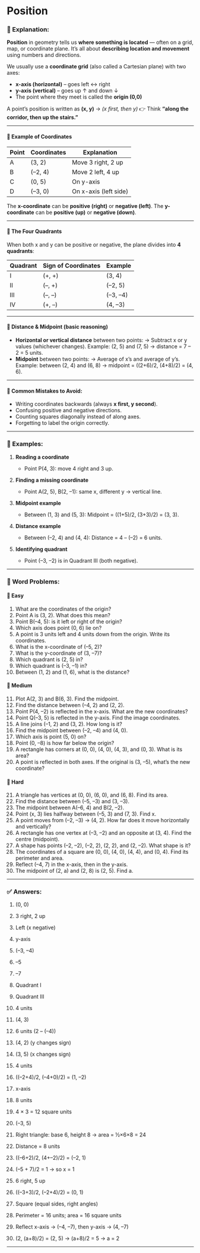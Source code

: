 # Position

### 📘 Explanation:

**Position** in geometry tells us **where something is located** — often on a grid, map, or coordinate plane. It’s all about **describing location and movement** using numbers and directions.

We usually use a **coordinate grid** (also called a Cartesian plane) with two axes:

* **x-axis (horizontal)** – goes left ↔ right
* **y-axis (vertical)** – goes up ↑ and down ↓
* The point where they meet is called the **origin (0,0)**

A point’s position is written as **(x, y)** → *(x first, then y)*
👉 Think **“along the corridor, then up the stairs.”**

---

#### 🔹 Example of Coordinates

| Point | Coordinates | Explanation           |
| ----- | ----------- | --------------------- |
| A     | (3, 2)      | Move 3 right, 2 up    |
| B     | (–2, 4)     | Move 2 left, 4 up     |
| C     | (0, 5)      | On y-axis             |
| D     | (–3, 0)     | On x-axis (left side) |

The **x-coordinate** can be **positive (right)** or **negative (left)**.
The **y-coordinate** can be **positive (up)** or **negative (down)**.

---

#### 🔹 The Four Quadrants

When both x and y can be positive or negative, the plane divides into **4 quadrants**:

| Quadrant | Sign of Coordinates | Example  |
| -------- | ------------------- | -------- |
| I        | (+, +)              | (3, 4)   |
| II       | (–, +)              | (–2, 5)  |
| III      | (–, –)              | (–3, –4) |
| IV       | (+, –)              | (4, –3)  |

---

#### 🔹 Distance & Midpoint (basic reasoning)

* **Horizontal or vertical distance** between two points:
  → Subtract x or y values (whichever changes).
  Example: (2, 5) and (7, 5) → distance = 7 – 2 = 5 units.
* **Midpoint** between two points:
  → Average of x’s and average of y’s.
  Example: between (2, 4) and (6, 8) → midpoint = ((2+6)/2, (4+8)/2) = (4, 6).

---

#### 🧭 Common Mistakes to Avoid:

* Writing coordinates backwards (always **x first, y second**).
* Confusing positive and negative directions.
* Counting squares diagonally instead of along axes.
* Forgetting to label the origin correctly.

---

### 🧮 Examples:

1. **Reading a coordinate**

   * Point P(4, 3): move 4 right and 3 up.

2. **Finding a missing coordinate**

   * Point A(2, 5), B(2, –1): same x, different y → vertical line.

3. **Midpoint example**

   * Between (1, 3) and (5, 3):
     Midpoint = ((1+5)/2, (3+3)/2) = (3, 3).

4. **Distance example**

   * Between (–2, 4) and (4, 4):
     Distance = 4 – (–2) = 6 units.

5. **Identifying quadrant**

   * Point (–3, –2) is in Quadrant III (both negative).

---

### 🧩 Word Problems:

#### 🔹 Easy

1. What are the coordinates of the origin?
2. Point A is (3, 2). What does this mean?
3. Point B(–4, 5): is it left or right of the origin?
4. Which axis does point (0, 6) lie on?
5. A point is 3 units left and 4 units down from the origin. Write its coordinates.
6. What is the x-coordinate of (–5, 2)?
7. What is the y-coordinate of (3, –7)?
8. Which quadrant is (2, 5) in?
9. Which quadrant is (–3, –1) in?
10. Between (1, 2) and (1, 6), what is the distance?

#### 🔸 Medium

11. Plot A(2, 3) and B(6, 3). Find the midpoint.
12. Find the distance between (–4, 2) and (2, 2).
13. Point P(4, –2) is reflected in the x-axis. What are the new coordinates?
14. Point Q(–3, 5) is reflected in the y-axis. Find the image coordinates.
15. A line joins (–1, 2) and (3, 2). How long is it?
16. Find the midpoint between (–2, –4) and (4, 0).
17. Which axis is point (5, 0) on?
18. Point (0, –8) is how far below the origin?
19. A rectangle has corners at (0, 0), (4, 0), (4, 3), and (0, 3). What is its area?
20. A point is reflected in both axes. If the original is (3, –5), what’s the new coordinate?

#### 🔺 Hard

21. A triangle has vertices at (0, 0), (6, 0), and (6, 8). Find its area.
22. Find the distance between (–5, –3) and (3, –3).
23. The midpoint between A(–6, 4) and B(2, –2).
24. Point (x, 3) lies halfway between (–5, 3) and (7, 3). Find x.
25. A point moves from (–2, –3) → (4, 2). How far does it move horizontally and vertically?
26. A rectangle has one vertex at (–3, –2) and an opposite at (3, 4). Find the centre (midpoint).
27. A shape has points (–2, –2), (–2, 2), (2, 2), and (2, –2). What shape is it?
28. The coordinates of a square are (0, 0), (4, 0), (4, 4), and (0, 4). Find its perimeter and area.
29. Reflect (–4, 7) in the x-axis, then in the y-axis.
30. The midpoint of (2, a) and (2, 8) is (2, 5). Find a.

---

### ✅ Answers:

1. (0, 0)

2. 3 right, 2 up

3. Left (x negative)

4. y-axis

5. (–3, –4)

6. –5

7. –7

8. Quadrant I

9. Quadrant III

10. 4 units

11. (4, 3)

12. 6 units (2 – (–4))

13. (4, 2) (y changes sign)

14. (3, 5) (x changes sign)

15. 4 units

16. ((–2+4)/2, (–4+0)/2) = (1, –2)

17. x-axis

18. 8 units

19. 4 × 3 = 12 square units

20. (–3, 5)

21. Right triangle: base 6, height 8 → area = ½×6×8 = 24

22. Distance = 8 units

23. ((–6+2)/2, (4+–2)/2) = (–2, 1)

24. (–5 + 7)/2 = 1 → so x = 1

25. 6 right, 5 up

26. ((–3+3)/2, (–2+4)/2) = (0, 1)

27. Square (equal sides, right angles)

28. Perimeter = 16 units; area = 16 square units

29. Reflect x-axis → (–4, –7), then y-axis → (4, –7)

30. (2, (a+8)/2) = (2, 5) → (a+8)/2 = 5 → a = 2

---

